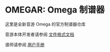 # OMEGAR: Omega 制谱器

这里是全新音游 Omega 的官方制谱器仓库

音游本体开发者请参阅 [文件格式文档](docs/File-Format.md)

谱师请参阅 [用户手册](docs/User-Guide.md)
